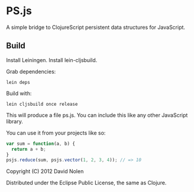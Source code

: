 PS.js
====

A simple bridge to ClojureScript persistent data structures for JavaScript.

Build
----

Install Leiningen. Install lein-cljsbuild.

Grab dependencies:

```shell
lein deps
```

Build with:

```shell
lein cljsbuild once release
```

This will produce a file ps.js. You can include this like any other JavaScript library.

You can use it from your projects like so:

```javascript
var sum = function(a, b) {
  return a + b;
}
psjs.reduce(sum, psjs.vector(1, 2, 3, 4)); // => 10
```

Copyright (C) 2012 David Nolen

Distributed under the Eclipse Public License, the same as Clojure.
